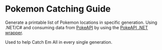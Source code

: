 # Pokemon Catching Guide
Generate a printable list of Pokemon locations in specific generation. Using .NET/C# and consuming data from [PokeAPI](https://pokeapi.com) by using the [PokeAPI .NET wrapper](https://github.com/mtrdp642/PokeApiNet).

Used to help Catch Em All in every single generation.


